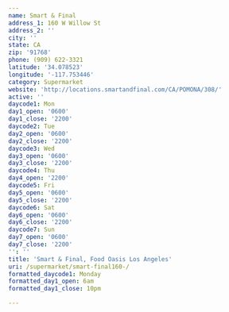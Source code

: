 ```yaml
---
name: Smart & Final
address_1: 160 W Willow St
address_2: ''
city: ''
state: CA
zip: '91768'
phone: (909) 622-3321
latitude: '34.078523'
longitude: '-117.753446'
category: Supermarket
website: 'http://locations.smartandfinal.com/CA/POMONA/308/'
active: ''
daycode1: Mon
day1_open: '0600'
day1_close: '2200'
daycode2: Tue
day2_open: '0600'
day2_close: '2200'
daycode3: Wed
day3_open: '0600'
day3_close: '2200'
daycode4: Thu
day4_open: '2200'
daycode5: Fri
day5_open: '0600'
day5_close: '2200'
daycode6: Sat
day6_open: '0600'
day6_close: '2200'
daycode7: Sun
day7_open: '0600'
day7_close: '2200'
'': ''
title: 'Smart & Final, Food Oasis Los Angeles'
uri: /supermarket/smart-final160-/
formatted_daycode1: Monday
formatted_day1_open: 6am
formatted_day1_close: 10pm

---
```

